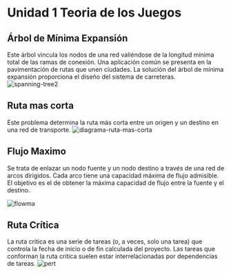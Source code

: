 
# Unidad 1 Teoria de los Juegos
## Árbol de Mínima Expansión
Este árbol vincula los nodos de una red valiéndose de la longitud mínima total
de las ramas de conexión. Una aplicación común se presenta en la
pavimentación de rutas que unen ciudades. La solución del árbol de mínima
expansión proporciona el diseño del sistema de carreteras.
![spanning-tree2](https://user-images.githubusercontent.com/89177834/201544473-b14edc56-3656-4440-a58a-cf4c8b8b320c.jpg)

## Ruta mas corta
Este problema determina la ruta más corta entre un origen y un destino en una
red de transporte.
![diagrama-ruta-mas-corta](https://user-images.githubusercontent.com/89177834/201544535-c4931c89-061e-4ac1-9cd6-9dd3a15d086a.gif)

## Flujo Maximo
Se trata de enlazar un nodo fuente y un nodo destino a través de una red de arcos dirigidos. Cada arco tiene una capacidad máxima de flujo admisible. El objetivo es el de obtener la máxima capacidad de flujo entre la fuente y el destino.

![flowma](https://user-images.githubusercontent.com/89177834/201544670-e9d5a484-c8cf-432b-9f3c-f676f90c6ec4.png)
## Ruta Crítica
La ruta crítica es una serie de tareas (o, a veces, solo una tarea) que controla la fecha de inicio o de fin calculada del proyecto. Las tareas que conforman la ruta crítica suelen estar interrelacionadas por dependencias de tareas. 
![pert](https://user-images.githubusercontent.com/89177834/201544754-a56d94d0-cdac-4292-8e9d-23e32103ec46.png)